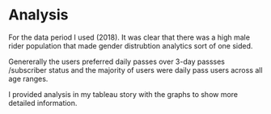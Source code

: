 # Analysis

For the data period I used (2018). It was clear that there was a high male rider population that made gender distrubtion analytics sort of one sided. 

Genererally the users preferred daily passes over 3-day passses /subscriber status and the majority of users were daily pass users across all age ranges.

I provided analysis in my tableau story with the graphs to show more detailed information.
